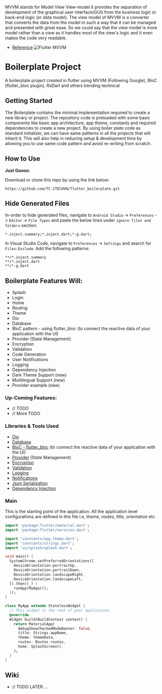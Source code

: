 MVVM stands for Model View View-model it provides the separation of development of the graphical user interface(GUI) from the business logic or back-end logic (or data model). The view model of MVVM is a converter that converts the data from the model in such a way that it can be managed and presented with great ease. So we could say that the view model is more model rather than a view as it handles most of the view's logic and it even makes the code very readable.
* [Reference](hhttps://www.kodemakers.com/what-is-mvvm.html)
![Flutter MVVM](https://www.kodemakers.com/images/blog/mvvm.png)

# Boilerplate Project

A boilerplate project created in flutter using MVVM (Following Google), BloC (flutter_bloc plugin), RxDart and others trending technical 

## Getting Started

The Boilerplate contains the minimal implementation required to create a new library or project. The repository code is preloaded with some basic components like basic app architecture, app theme, constants and required dependencies to create a new project. By using boiler plate code as standard initializer, we can have same patterns in all the projects that will inherit it. This will also help in reducing setup & development time by allowing you to use same code pattern and avoid re-writing from scratch.

## How to Use 

**Just Goooo:**

Download or clone this repo by using the link below:

```
https://github.com/TC-ITECHVN/flutter_boilerplate.git
```

## Hide Generated Files

In-order to hide generated files, navigate to `Android Studio` -> `Preferences` -> `Editor` -> `File Types` and paste the below lines under `ignore files and folders` section:

```
*.inject.summary;*.inject.dart;*.g.dart;
```

In Visual Studio Code, navigate to `Preferences` -> `Settings` and search for `Files:Exclude`. Add the following patterns:
```
**/*.inject.summary
**/*.inject.dart
**/*.g.dart
```

## Boilerplate Features Will:

* Splash
* Login
* Home
* Routing
* Theme
* Dio
* Database
* BloC pattern - using flutter_bloc (to connect the reactive data of your application with the UI)
* Provider (State Management)
* Encryption
* Validation
* Code Generation
* User Notifications
* Logging
* Dependency Injection
* Dark Theme Support (new)
* Multilingual Support (new)
* Provider example (new)

### Up-Coming Features:

* // TODO
* // More TODO

### Libraries & Tools Used

* [Dio](https://github.com/flutterchina/dio)
* [Database](https://github.com/tekartik/sembast.dart)
* [BloC - flutter_bloc](https://pub.dev/packages/flutter_bloc) (to connect the reactive data of your application with the UI)
* [Provider](https://github.com/rrousselGit/provider) (State Management)
* [Encryption](https://github.com/xxtea/xxtea-dart)
* [Validation](https://github.com/dart-league/validators)
* [Logging](https://github.com/zubairehman/Flogs)
* [Notifications](https://github.com/AndreHaueisen/flushbar)
* [Json Serialization](https://github.com/dart-lang/json_serializable)
* [Dependency Injection](https://github.com/google/inject.dart)

### Main

This is the starting point of the application. All the application level configurations are defined in this file i.e, theme, routes, title, orientation etc.

```dart
import 'package:flutter/material.dart';
import 'package:flutter/services.dart';

import 'constants/app_theme.dart';
import 'constants/strings.dart';
import 'ui/splash/splash.dart';

void main() {
  SystemChrome.setPreferredOrientations([
    DeviceOrientation.portraitUp,
    DeviceOrientation.portraitDown,
    DeviceOrientation.landscapeRight,
    DeviceOrientation.landscapeLeft,
  ]).then((_) {
    runApp(MyApp());
  });
}

class MyApp extends StatelessWidget {
  // This widget is the root of your application.
  @override
  Widget build(BuildContext context) {
    return MaterialApp(
      debugShowCheckedModeBanner: false,
      title: Strings.appName,
      theme: themeData,
      routes: Routes.routes,
      home: SplashScreen(),
    );
  }
}
```

## Wiki

* // TODO LATER ...

